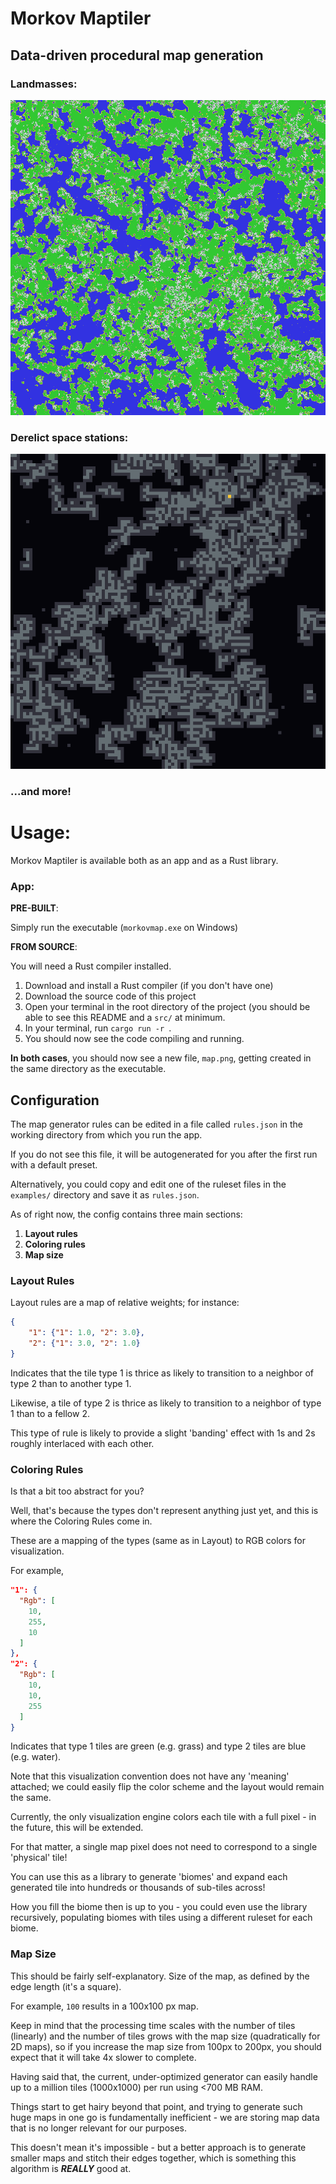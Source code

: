  Morkov Maptiler 
=================
## Data-driven procedural map generation

### Landmasses:
 ![Example map](examplemap.png "Example map")

### Derelict space stations:

 ![Space map](examplemap-space.png "Space map")

### ...and more!

# Usage:

Morkov Maptiler is available both as an app and as a Rust library.

### **App:** 

**PRE-BUILT**: 

Simply run the executable (`morkovmap.exe` on Windows)


**FROM SOURCE**: 

You will need a Rust compiler installed. 

1) Download and install a Rust compiler (if you don't have one)
2) Download the source code of this project
3) Open your terminal in the root directory of the project (you should 
be able to see this README and a `src/` at minimum.
4) In your terminal, run `cargo run -r `.
5) You should now see the code compiling and running.

**In both cases**, you should now see a new file, `map.png`, 
getting created in the same directory as the executable.


Configuration
-------------

The map generator rules can be edited in a file called `rules.json` 
in the working directory from which you run the app.

If you do not see this file, it will be autogenerated for you
after the first run with a default preset.

Alternatively, you could copy and edit one of the ruleset files 
in the `examples/` directory and save it as `rules.json`.

As of right now, the config contains three main sections: 
1) **Layout rules**
2) **Coloring rules**
3) **Map size**


### Layout Rules
Layout rules are a map of relative weights; for instance:

```json
{
    "1": {"1": 1.0, "2": 3.0}, 
    "2": {"1": 3.0, "2": 1.0}
}
```

Indicates that the tile type 1 is thrice as likely to 
transition to a neighbor of type 2 than to another type 1.

Likewise, a tile of type 2 is thrice as likely to 
transition to a neighbor of type 1 than to a fellow 2.

This type of rule is likely to provide a slight 'banding' effect 
with 1s and 2s roughly interlaced with each other. 

### Coloring Rules

Is that a bit too abstract for you? 

Well, that's because the types don't represent anything 
just yet, and this is where the Coloring Rules come in.

These are a mapping of the types (same as in Layout) to 
RGB colors for visualization.

For example,

```json
"1": {
  "Rgb": [
    10,
    255,
    10
  ]
},
"2": {
  "Rgb": [
    10,
    10,
    255
  ]
}
```

Indicates that type 1 tiles are green (e.g. grass) 
and type 2 tiles are blue (e.g. water).

Note that this visualization convention does not have 
any 'meaning' attached; we could easily flip the color 
scheme and the layout would remain the same.

Currently, the only visualization engine colors each 
tile with a full pixel - in the future, this will be 
extended.

For that matter, a single map pixel does not need to 
correspond to a single 'physical' tile! 

You can use this as a library to generate 'biomes' and 
expand each generated tile into hundreds or thousands 
of sub-tiles across! 

How you fill the biome then is up to you - you could 
even use the library recursively, populating biomes 
with tiles using a different ruleset for each biome.

### Map Size

This should be fairly self-explanatory. Size of the map, 
as defined by the edge length (it's a square).

For example, `100` results in a 100x100 px map.

Keep in mind that the processing time scales with the 
number of tiles (linearly) and the number of tiles grows
with the map size (quadratically for 2D maps), so if you
increase the map size from 100px to 200px, you should 
expect that it will take 4x slower to complete.

Having said that, the current, under-optimized 
generator can easily handle up to a million tiles 
(1000x1000) per run using <700 MB RAM. 

Things start to get hairy beyond that point, and 
trying to generate such huge maps in one go is 
fundamentally inefficient - we are storing map data 
that is no longer relevant for our purposes.

This doesn't mean it's impossible - but a better 
approach is to generate smaller maps and stitch their 
edges together, which is something this algorithm is 
***REALLY*** good at.
